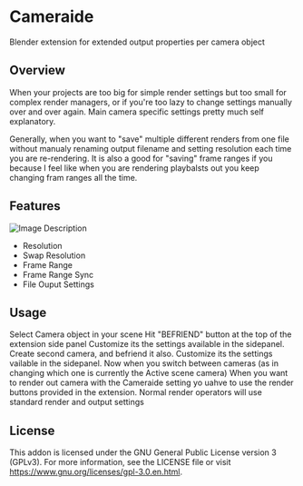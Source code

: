 # Cameraide
Blender extension for extended output properties per camera object

## Overview
When your projects are too big for simple render settings but too small for complex render managers, or if you're too lazy to change settings manually over and over again. Main camera specific settings pretty much self explanatory.


Generally, when you want to "save" multiple different renders from one file without manualy renaming output filename and setting resolution each time you are re-rendering.
It is also a good for "saving" frame ranges if you because I feel like when you are rendering playbalsts out you keep changing fram ranges all the time.
## Features

![Image Description](https://github.com/longiy/static-assets/blob/main/cameraide-assets/Cameraid_Preview.png)
- Resolution
- Swap Resolution
- Frame Range
- Frame Range Sync
- File Ouput Settings
## Usage
Select Camera object in your scene
Hit "BEFRIEND" button at the top of the extension side panel 
Customize its the settings available in the sidepanel.
Create second camera, and befriend it also.
Customize its the settings vailable in the sidepanel.
Now when you switch between cameras (as in changing which one is currently the Active scene camera) 
When you want to render out camera with the Cameraide setting yo uahve to use the render buttons provided in the extension. Normal render operators will use standard render and output settings

## License
This addon is licensed under the GNU General Public License version 3 (GPLv3).
For more information, see the LICENSE file or visit https://www.gnu.org/licenses/gpl-3.0.en.html.
